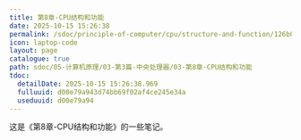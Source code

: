 ```yaml
---
title: 第8章-CPU结构和功能
date: 2025-10-15 15:26:38
permalink: /sdoc/principle-of-computer/cpu/structure-and-function/126b0e9083fe3c9d00e79a94
icon: laptop-code
layout: page
catalogue: true
path: sdoc/05-计算机原理/03-第3篇-中央处理器/03-第8章-CPU结构和功能
tdoc:
  detailDate: 2025-10-15 15:26:38.969
  fulluuid: d00e79a943d74bb69f02af4ce245e34a
  useduuid: d00e79a94
---
```


这是《第8章-CPU结构和功能》的一些笔记。

